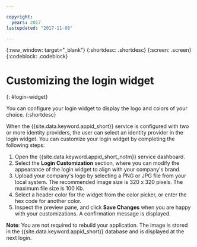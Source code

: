 ```yaml
---

copyright:
  years: 2017
lastupdated: "2017-11-08"

---
```

{:new_window: target="_blank"}
{:shortdesc: .shortdesc}
{:screen: .screen}
{:codeblock: .codeblock}

# Customizing the login widget
{: #login-widget}

You can configure your login widget to display the logo and colors of your choice.
{:shortdesc}

When the {{site.data.keyword.appid_short}} service is configured with two or more identity providers, the user can select an identity provider in the login widget. You can customize your login widget by completing the following steps:

1. Open the {{site.data.keyword.appid_short_notm}} service dashboard.
2. Select the **Login Customization** section, where you can modify the appearance of the login widget to align with your company's brand.
3. Upload your company's logo by selecting a PNG or JPG file from your local system. The recommended image size is 320 x 320 pixels. The maximum file size is 100 Kb.
4. Select a header color for the widget from the color picker, or enter the hex code for another color.
5. Inspect the preview pane, and click **Save Changes** when you are happy with your customizations. A confirmation message is displayed.

**Note**: You are not required to rebuild your application. The image is stored in the {{site.data.keyword.appid_short}} database and is displayed at the next login.
